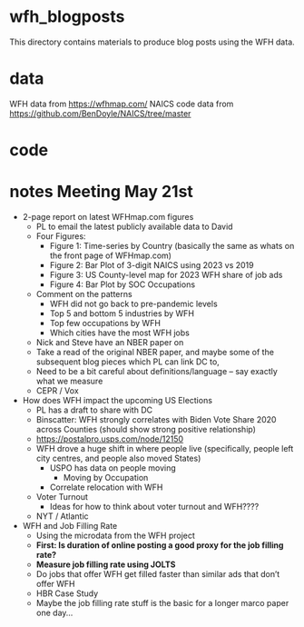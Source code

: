 # wfh_blogposts
This directory contains materials to produce blog posts using the WFH data.

# data
WFH data from https://wfhmap.com/
NAICS code data from https://github.com/BenDoyle/NAICS/tree/master

# code

# notes Meeting May 21st
- 2-page report on latest WFHmap.com figures
    - PL to email the latest publicly available data to David
    - Four Figures:
        - Figure 1:	Time-series by Country (basically the same as whats on the front	page of WFHmap.com)
        - Figure 2: Bar Plot of 3-digit NAICS using 2023 vs 2019
        - Figure 3: US County-level map for 2023 WFH share of job ads
        - Figure 4: Bar Plot by SOC Occupations
    - Comment on the patterns
        - WFH did not go back to pre-pandemic levels
        - Top 5 and bottom 5 industries by WFH
        - Top few occupations by WFH
        - Which cities have the most WFH jobs
    - Nick and Steve have an NBER paper on
    - Take a read of the original NBER paper, and maybe some of the subsequent blog	pieces which PL can link DC to,
    - Need to be a bit careful about definitions/language – say exactly what we measure
    - CEPR / Vox
- How does WFH impact the upcoming US Elections
    - PL has a draft	to share with DC
    - Binscatter: WFH strongly correlates with Biden Vote Share 2020 across Counties	(should show strong positive relationship)
    - https://postalpro.usps.com/node/12150
    - WFH drove a huge shift in where people live (specifically, people left city centres, and people also moved States)
        - USPO has data on people moving
            - Moving by Occupation
        - Correlate	relocation with WFH
    - Voter Turnout
        - Ideas for how to think about voter turnout and WFH????
    - NYT / Atlantic
- WFH and Job Filling Rate
    - Using the	microdata from the WFH project
    - **First: Is duration of online posting a good proxy for the job filling rate?**
    - **Measure job filling rate using JOLTS**
    - Do jobs that offer WFH get filled faster than similar ads that don’t offer WFH
    - HBR Case Study
    - Maybe the job filling rate stuff is the basic for a longer marco paper one day…